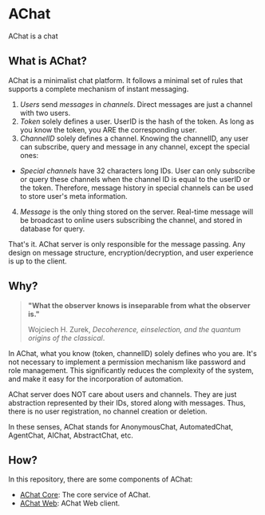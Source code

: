 # AChat

AChat is a chat

## What is AChat?

AChat is a minimalist chat platform. It follows a minimal set of rules that supports a complete mechanism of instant messaging.

1. *Users* send *messages* in *channels*. Direct messages are just a channel with two users.
2. *Token* solely defines a user. UserID is the hash of the token. As long as you know the token, you ARE the corresponding user.
3. *ChannelID* solely defines a channel. Knowing the channelID, any user can subscribe, query and message in any channel, except the special ones:
  - *Special channels* have 32 characters long IDs. User can only subscribe or query these channels when the channel ID is equal to the userID or the token. Therefore, message history in special channels can be used to store user's meta information.
4. *Message* is the only thing stored on the server. Real-time message will be broadcast to online users subscribing the channel, and stored in database for query.

That's it. AChat server is only responsible for the message passing. Any design on message structure, encryption/decryption, and user experience is up to the client.

## Why?

> **"What the observer knows is inseparable from what the observer is."**
> 
> Wojciech H. Zurek, *Decoherence, einselection, and the quantum origins of the classical*.

In AChat, what you know (token, channelID) solely defines who you are. It's not necessary to implement a permission mechanism like password and role management. This significantly reduces the complexity of the system, and make it easy for the incorporation of automation.

AChat server does NOT care about users and channels. They are just abstraction represented by their IDs, stored along with messages. Thus, there is no user registration, no channel creation or deletion.

In these senses, AChat stands for AnonymousChat, AutomatedChat, AgentChat, AIChat, AbstractChat, etc.

## How?

In this repository, there are some components of AChat:

- [AChat Core](./core): The core service of AChat.
- [AChat Web](./web): AChat Web client.

